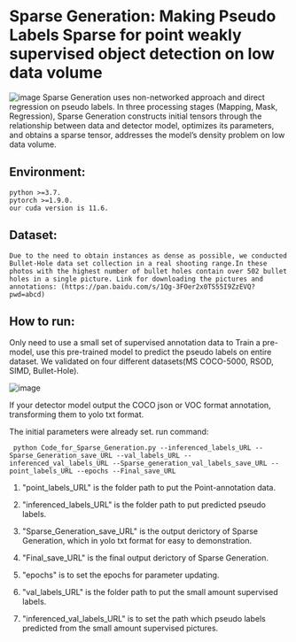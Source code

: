 # Sparse Generation: Making Pseudo Labels Sparse for point weakly supervised object detection on low data volume

![image](https://github.com/Trumpetertimes/Sparse_Generation/blob/master/SP_pipeline0912.png)
Sparse Generation uses non-networked approach and direct regression on pseudo labels. In three processing stages (Mapping, Mask, Regression), Sparse Generation constructs initial tensors through the relationship between data and detector model, optimizes its parameters, and obtains a sparse tensor, addresses the model’s density problem on low data volume. 


## Environment: 
    python >=3.7.
    pytorch >=1.9.0.
    our cuda version is 11.6.
    
## Dataset:
    Due to the need to obtain instances as dense as possible, we conducted Bullet-Hole data set collection in a real shooting range.In these photos with the highest number of bullet holes contain over 502 bullet holes in a single picture. Link for downloading the pictures and annotations: (https://pan.baidu.com/s/1Qg-3FOer2x0TS55I9ZzEVQ?pwd=abcd)

## How to run:
Only need to use a small set of supervised annotation data to Train a pre-model, use this pre-trained model to predict the pseudo labels on entire dataset.
We validated on four different datasets(MS COCO-5000, RSOD, SIMD, Bullet-Hole).

![image](https://github.com/Trumpetertimes/Sparse_Generation/blob/master/SPexperiment0912.png)

If your detector model output the COCO json or VOC format annotation, transforming them to yolo txt format. 

   The initial parameters were already set. run command:
    
     python Code_for_Sparse_Generation.py --inferenced_labels_URL --Sparse_Generation_save_URL --val_labels_URL --inferenced_val_labels_URL --Sparse_generation_val_labels_save_URL --point_labels_URL --epochs --Final_save_URL  
 

1. "point_labels_URL" is the folder path to put the Point-annotation data.

2. "inferenced_labels_URL" is the folder path to put predicted pseudo labels.

3. "Sparse_Generation_save_URL" is the output derictory of Sparse Generation, which in yolo txt format for easy to demonstration.

4. "Final_save_URL" is the final output derictory of Sparse Generation.

5. "epochs" is to set the epochs for parameter updating.

6. "val_labels_URL" is the folder path to put the small amount supervised labels.

7. "inferenced_val_labels_URL" is to set the path which pseudo labels predicted from the small amount supervised pictures.
